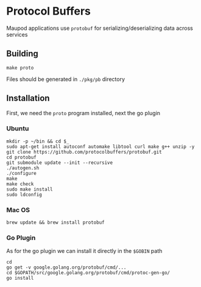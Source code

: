 # Protocol Buffers

Maupod applications use `protobuf` for serializing/deserializing 
data across services

## Building

```
make proto
```

Files should be generated in `./pkg/pb` directory

## Installation

First, we need the `proto` program installed, next the go plugin

### Ubuntu

```
mkdir -p ~/bin && cd $_
sudo apt-get install autoconf automake libtool curl make g++ unzip -y
git clone https://github.com/protocolbuffers/protobuf.git
cd protobuf
git submodule update --init --recursive
./autogen.sh
./configure
make
make check
sudo make install
sudo ldconfig
```

### Mac OS

```
brew update && brew install protobuf
```

### Go Plugin

As for the go plugin we can install it directly in the `$GOBIN` path

```
cd
go get -v google.golang.org/protobuf/cmd/...
cd $GOPATH/src/google.golang.org/protobuf/cmd/protoc-gen-go/
go install
```